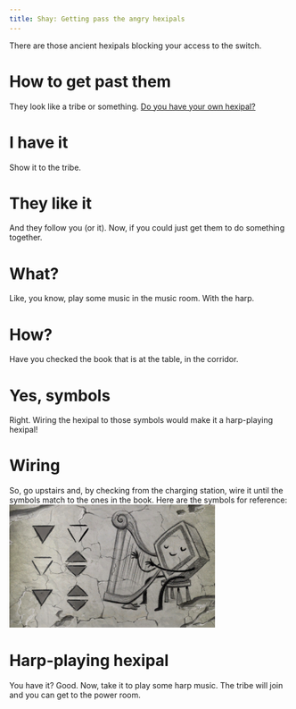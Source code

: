 ```yaml
---
title: Shay: Getting pass the angry hexipals
---
```


There are those ancient hexipals blocking your access to the switch.

# How to get past them
They look like a tribe or something. [Do you have your own hexipal?](025-hexipal.md)

# I have it
Show it to the tribe.

# They like it
And they follow you (or it). Now, if you could just get them to do something together.

# What?
Like, you know, play some music in the music room. With the harp.

# How?
Have you checked the book that is at the table, in the corridor.

# Yes, symbols
Right. Wiring the hexipal to those symbols would make it a harp-playing hexipal!

# Wiring
So, go upstairs and, by checking from the charging station, wire it until the symbols match to the ones in the book.
Here are the symbols for reference:
![Symbols](harp_symbols.png)

# Harp-playing hexipal
You have it? Good. Now, take it to play some harp music. The tribe will join and you can get to the power room.
